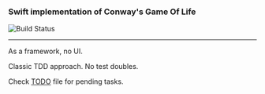 ### Swift implementation of Conway's Game Of Life

![Build Status](https://www.bitrise.io/app/663db792ee3118d1.svg?token=LQIjIMTn93rtoQUaJSi4hQ)

----------

As a framework, no UI.

Classic TDD approach.
No test doubles.

Check [TODO](/TODO) file for pending tasks.
